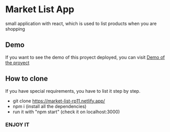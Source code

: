 # Market List App
small application with react, which is used to list products when you are shopping

## Demo
If you want to see the demo of this proyect deployed, you can visit [Demo of the proyect](https://market-list-rp11.netlify.app/)

## How to clone
If you have special requirements, you have to list it step by step.
* git clone https://market-list-rp11.netlify.app/
* npm i (install all the dependencies)
* run it with "npm start" (check it on localhost:3000)


### ENJOY IT
